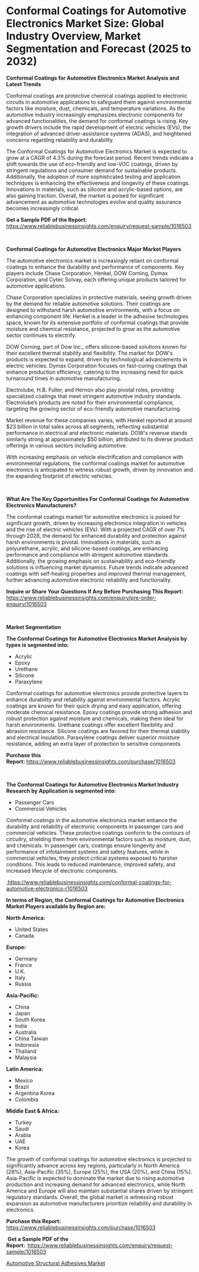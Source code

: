 <p><h1>Conformal Coatings for Automotive Electronics Market Size: Global Industry Overview, Market Segmentation and Forecast (2025 to 2032)</h1></p><p><strong>Conformal Coatings for Automotive Electronics Market Analysis and Latest Trends</strong></p>
<p><p>Conformal coatings are protective chemical coatings applied to electronic circuits in automotive applications to safeguard them against environmental factors like moisture, dust, chemicals, and temperature variations. As the automotive industry increasingly emphasizes electronic components for advanced functionalities, the demand for conformal coatings is rising. Key growth drivers include the rapid development of electric vehicles (EVs), the integration of advanced driver-assistance systems (ADAS), and heightened concerns regarding reliability and durability.</p><p>The Conformal Coatings for Automotive Electronics Market is expected to grow at a CAGR of 4.3% during the forecast period. Recent trends indicate a shift towards the use of eco-friendly and low-VOC coatings, driven by stringent regulations and consumer demand for sustainable products. Additionally, the adoption of more sophisticated testing and application techniques is enhancing the effectiveness and longevity of these coatings. Innovations in materials, such as silicone and acrylic-based options, are also gaining traction. Overall, the market is poised for significant advancement as automotive technologies evolve and quality assurance becomes increasingly critical.</p></p>
<p><strong>Get a Sample PDF of the Report:&nbsp;</strong> <a href="https://www.reliablebusinessinsights.com/enquiry/request-sample/1016503?utm_campaign=1581&utm_medium=2&utm_source=Github&utm_content=ia&utm_term=21032025&utm_id=conformal-coatings-for-automotive-electronics">https://www.reliablebusinessinsights.com/enquiry/request-sample/1016503</a></p>
<p>&nbsp;</p>
<p><strong>Conformal Coatings for Automotive Electronics Major Market Players</strong></p>
<p><p>The automotive electronics market is increasingly reliant on conformal coatings to enhance the durability and performance of components. Key players include Chase Corporation, Henkel, DOW Corning, Dymax Corporation, and Cytec Solvay, each offering unique products tailored for automotive applications.</p><p>Chase Corporation specializes in protective materials, seeing growth driven by the demand for reliable automotive solutions. Their coatings are designed to withstand harsh automotive environments, with a focus on enhancing component life. Henkel is a leader in the adhesive technologies space, known for its extensive portfolio of conformal coatings that provide moisture and chemical resistance, projected to grow as the automotive sector continues to electrify.</p><p>DOW Corning, part of Dow Inc., offers silicone-based solutions known for their excellent thermal stability and flexibility. The market for DOW's products is expected to expand, driven by technological advancements in electric vehicles. Dymax Corporation focuses on fast-curing coatings that enhance production efficiency, catering to the increasing need for quick turnaround times in automotive manufacturing.</p><p>Electrolube, H.B. Fuller, and Hernon also play pivotal roles, providing specialized coatings that meet stringent automotive industry standards. Electrolube’s products are noted for their environmental compliance, targeting the growing sector of eco-friendly automotive manufacturing.</p><p>Market revenue for these companies varies, with Henkel reported at around $23 billion in total sales across all segments, reflecting substantial performance in electrical and electronic materials. DOW's revenue stands similarly strong at approximately $50 billion, attributed to its diverse product offerings in various sectors including automotive.</p><p>With increasing emphasis on vehicle electrification and compliance with environmental regulations, the conformal coatings market for automotive electronics is anticipated to witness robust growth, driven by innovation and the expanding footprint of electric vehicles.</p></p>
<p>&nbsp;</p>
<p><strong>What Are The Key Opportunities For Conformal Coatings for Automotive Electronics Manufacturers?</strong></p>
<p><p>The conformal coatings market for automotive electronics is poised for significant growth, driven by increasing electronics integration in vehicles and the rise of electric vehicles (EVs). With a projected CAGR of over 7% through 2028, the demand for enhanced durability and protection against harsh environments is pivotal. Innovations in materials, such as polyurethane, acrylic, and silicone-based coatings, are enhancing performance and compliance with stringent automotive standards. Additionally, the growing emphasis on sustainability and eco-friendly solutions is influencing market dynamics. Future trends indicate advanced coatings with self-healing properties and improved thermal management, further advancing automotive electronic reliability and functionality.</p></p>
<p><strong>Inquire or Share Your Questions If Any Before Purchasing This Report:</strong> <a href="https://www.reliablebusinessinsights.com/enquiry/pre-order-enquiry/1016503?utm_campaign=1581&utm_medium=2&utm_source=Github&utm_content=ia&utm_term=21032025&utm_id=conformal-coatings-for-automotive-electronics">https://www.reliablebusinessinsights.com/enquiry/pre-order-enquiry/1016503</a></p>
<p>&nbsp;</p>
<p><strong>Market Segmentation</strong></p>
<p><strong>The Conformal Coatings for Automotive Electronics Market Analysis by types is segmented into:</strong></p>
<p><ul><li>Acrylic</li><li>Epoxy</li><li>Urethane</li><li>Silicone</li><li>Paraxylene</li></ul></p>
<p><p>Conformal coatings for automotive electronics provide protective layers to enhance durability and reliability against environmental factors. Acrylic coatings are known for their quick drying and easy application, offering moderate chemical resistance. Epoxy coatings provide strong adhesion and robust protection against moisture and chemicals, making them ideal for harsh environments. Urethane coatings offer excellent flexibility and abrasion resistance. Silicone coatings are favored for their thermal stability and electrical insulation. Paraxylene coatings deliver superior moisture resistance, adding an extra layer of protection to sensitive components.</p></p>
<p><strong>Purchase this Report:&nbsp;</strong><a href="https://www.reliablebusinessinsights.com/purchase/1016503?utm_campaign=1581&utm_medium=2&utm_source=Github&utm_content=ia&utm_term=21032025&utm_id=conformal-coatings-for-automotive-electronics">https://www.reliablebusinessinsights.com/purchase/1016503</a></p>
<p>&nbsp;</p>
<p><strong>The Conformal Coatings for Automotive Electronics Market Industry Research by Application is segmented into:</strong></p>
<p><ul><li>Passenger Cars</li><li>Commercial Vehicles</li></ul></p>
<p><p>Conformal coatings in the automotive electronics market enhance the durability and reliability of electronic components in passenger cars and commercial vehicles. These protective coatings conform to the contours of circuitry, shielding them from environmental factors such as moisture, dust, and chemicals. In passenger cars, coatings ensure longevity and performance of infotainment systems and safety features, while in commercial vehicles, they protect critical systems exposed to harsher conditions. This leads to reduced maintenance, improved safety, and increased lifecycle of electronic components.</p></p>
<p><a href="https://www.reliablebusinessinsights.com/conformal-coatings-for-automotive-electronics-r1016503?utm_campaign=1581&utm_medium=2&utm_source=Github&utm_content=ia&utm_term=21032025&utm_id=conformal-coatings-for-automotive-electronics">&nbsp;https://www.reliablebusinessinsights.com/conformal-coatings-for-automotive-electronics-r1016503</a></p>
<p><strong>In terms of Region, the Conformal Coatings for Automotive Electronics Market Players available by Region are:</strong></p>
<p>
    <p> <strong> North America: </strong>
        <ul>
            <li>United States</li>
            <li>Canada</li>
        </ul>
        </p> 
    <p> <strong> Europe: </strong>
        <ul>
            <li>Germany</li>
            <li>France</li>
            <li>U.K.</li>
            <li>Italy</li>
            <li>Russia</li>
        </ul>
        </p> 
    <p> <strong> Asia-Pacific: </strong>
        <ul>
            <li>China</li>
            <li>Japan</li>
            <li>South Korea</li>
            <li>India</li>
            <li>Australia</li>
            <li>China Taiwan</li>
            <li>Indonesia</li>
            <li>Thailand</li>
            <li>Malaysia</li>
        </ul>
        </p> 
    <p> <strong> Latin America: </strong>
        <ul>
            <li>Mexico</li>
            <li>Brazil</li>
            <li>Argentina Korea</li>
            <li>Colombia</li>
        </ul>
        </p> 
    <p> <strong> Middle East & Africa: </strong>
        <ul>
            <li>Turkey</li>
            <li>Saudi</li>
            <li>Arabia</li>
            <li>UAE</li>
            <li>Korea</li>
        </ul>
    </p>
    </p>
<p><p>The growth of conformal coatings for automotive electronics is projected to significantly advance across key regions, particularly in North America (28%), Asia-Pacific (35%), Europe (25%), the USA (20%), and China (15%). Asia-Pacific is expected to dominate the market due to rising automotive production and increasing demand for advanced electronics, while North America and Europe will also maintain substantial shares driven by stringent regulatory standards. Overall, the global market is witnessing robust expansion as automotive manufacturers prioritize reliability and durability in electronics.</p></p>
<p><strong>Purchase this Report: </strong><a href="https://www.reliablebusinessinsights.com/purchase/1016503?utm_campaign=1581&utm_medium=2&utm_source=Github&utm_content=ia&utm_term=21032025&utm_id=conformal-coatings-for-automotive-electronics">https://www.reliablebusinessinsights.com/purchase/1016503</a></p>
<p>&nbsp;<strong>Get a Sample PDF of the Report:&nbsp;&nbsp;</strong><a href="https://www.reliablebusinessinsights.com/enquiry/request-sample/1016503?utm_campaign=1581&utm_medium=2&utm_source=Github&utm_content=ia&utm_term=21032025&utm_id=conformal-coatings-for-automotive-electronics">https://www.reliablebusinessinsights.com/enquiry/request-sample/1016503</a></p>
<p><strong></strong></p>
<p><p><a href="https://github.com/willjis/Market-Research-Report-List-1/blob/main/automotive-structural-adhesives-market.md?utm_campaign=1581&utm_medium=2&utm_source=Github&utm_content=ia&utm_term=21032025&utm_id=conformal-coatings-for-automotive-electronics">Automotive Structural Adhesives Market</a></p></p>